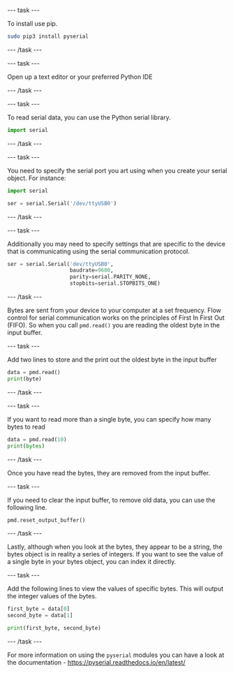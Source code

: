 --- task ---

To install use pip.

```bash
sudo pip3 install pyserial
```

--- /task ---

--- task ---

Open up a text editor or your preferred Python IDE

--- /task ---

--- task ---

To read serial data, you can use the Python serial library.

```python
import serial
```

--- /task ---

--- task ---

You need to specify the serial port you art using when you create your serial object. For instance:

```python
import serial

ser = serial.Serial('/dev/ttyUSB0')
```

--- /task ---

--- task ---

Additionally you may need to specify settings that are specific to the device that is communicating using the serial communication protocol.

```python
ser = serial.Serial('dev/ttyUSB0',
                    baudrate=9600,
					parity=serial.PARITY_NONE,
					stopbits=serial.STOPBITS_ONE)
```

--- /task ---

Bytes are sent from your device to your computer at a set frequency. Flow control for serial communication works on the principles of First In First Out (FIFO). So when you call `pmd.read()` you are reading the oldest byte in the input buffer.

--- task ---

Add two lines to store and the print out the oldest byte in the input buffer

```python
data = pmd.read()
print(byte)
```
--- /task ---
	
--- task ---

If you want to read more than a single byte, you can specify how many bytes to read

```python
data = pmd.read(10)
print(bytes)
```
--- /task ---

Once you have read the bytes, they are removed from the input buffer.

--- task ---

If you need to clear the input buffer, to remove old data, you can use the following line.

```python
pmd.reset_output_buffer()
```

--- /task ---

Lastly, although when you look at the bytes, they appear to be a string, the bytes object is in reality a series of integers. If you want to see the value of a single byte in your bytes object, you can index it directly.

--- task ---

Add the following lines to view the values of specific bytes. This will output the integer values of the bytes.

```python
first_byte = data[0]
second_byte = data[1]

print(first_byte, second_byte)
```

--- /task ---

For more information on using the `pyserial` modules you can have a look at the documentation - https://pyserial.readthedocs.io/en/latest/
